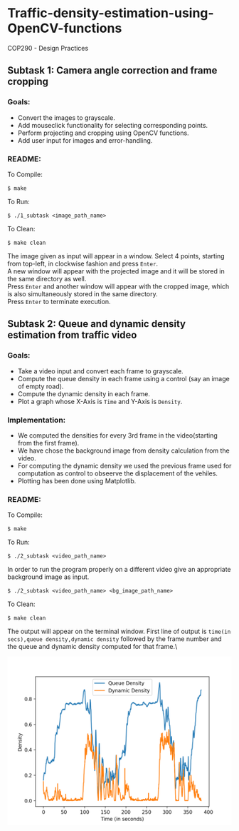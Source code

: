# Traffic-density-estimation-using-OpenCV-functions
COP290 - Design Practices

## Subtask 1: Camera angle correction and frame cropping
### Goals:
- Convert the images to grayscale.
- Add mouseclick functionality for selecting corresponding points.
- Perform projecting and cropping using OpenCV functions.
- Add user input for images and error-handling.

### README:
To Compile:
```shell
$ make
```
To Run:
```shell
$ ./1_subtask <image_path_name>
```
To Clean:
```shell
$ make clean
```
The image given as input will appear in a window. Select 4 points, starting from top-left, in clockwise fashion and press ```Enter```.\
A new window will appear with the projected image and it will be stored in the same directory as well.\
Press ```Enter``` and another window will appear with the cropped image, which is also simultaneously stored in the same directory.\
Press ```Enter``` to terminate execution.

## Subtask 2: Queue and dynamic density estimation from traffic video
### Goals:
- Take a video input and convert each frame to grayscale.
- Compute the queue density in each frame using a control (say an image of empty road).
- Compute the dynamic density in each frame.
- Plot a graph whose X-Axis is ```Time``` and Y-Axis is ```Density```.

### Implementation:
- We computed the densities for every 3rd frame in the video(starting from the first frame).
- We have chose the background image from density calculation from the video.
- For computing the dynamic density we used the previous frame used for computation as control to obseerve the displacement of the vehiles.
- Plotting has been done using Matplotlib.
### README:
To Compile:
```shell
$ make
```
To Run:
```shell
$ ./2_subtask <video_path_name>
```
In order to run the program properly on a different video give an appropriate background image as input.
```shell
$ ./2_subtask <video_path_name> <bg_image_path_name>
```
To Clean:
```shell
$ make clean
```
The output will appear on the terminal window. First line of output is ```time(in secs),queue density,dynamic density``` followed by the frame number and the queue and dynamic density computed for that frame.\

![alt text](https://github.com/aarunishsinha/Traffic-density-estimation-using-OpenCV-functions/blob/main/Subtask_2/plot.png "Traffic Densities vs Time")
